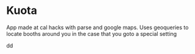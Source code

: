 # Kuota
App made at cal hacks with parse and google maps. Uses geoqueries to locate booths around you in the case that you goto a special setting



dd
